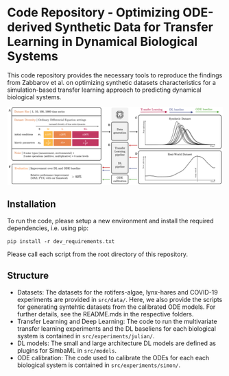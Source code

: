 # Code Repository - Optimizing ODE-derived Synthetic Data for Transfer Learning in Dynamical Biological Systems

This code repository provides the necessary tools to reproduce the findings from Zabbarov et al. on optimizing synthetic datasets characteristics for a simulation-based transfer learning approach to predicting dynamical biological systems.

![Overview of Experimental Setup](figures/visual_abstract.png)

## Installation

To run the code, please setup a new environment and install the required dependencies, i.e. using pip:
```
pip install -r dev_requirements.txt
```
Please call each script from the root directory of this repository.

## Structure

- Datasets: The datasets for the rotifers-algae, lynx-hares and COVID-19 experiments are provided in `src/data/`. Here, we also provide the scripts for generating syntehtic datasets from the calibrated ODE models. For further details, see the README.mds in the respective folders.
- Transfer Learning and Deep Learning: The code to run the multivariate transfer learning experiments and the DL baseliens for each biological system is contained in `src/experiments/julian/`.
- DL models: The small and large architecture DL models are defined as plugins for SimbaML in `src/models`.
- ODE calibration: The code used to calibrate the ODEs for each each biological system is contained in `src/experiments/simon/`.
